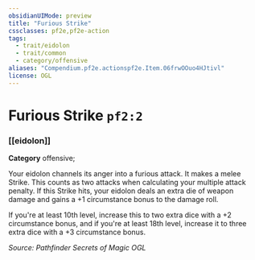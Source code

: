 ```yaml
---
obsidianUIMode: preview
title: "Furious Strike"
cssclasses: pf2e,pf2e-action
tags:
  - trait/eidolon
  - trait/common
  - category/offensive
aliases: "Compendium.pf2e.actionspf2e.Item.06frwOOuo4HJtivl"
license: OGL
---
```

# Furious Strike `pf2:2`

### [[eidolon]]

**Category** offensive; 




Your eidolon channels its anger into a furious attack. It makes a melee Strike. This counts as two attacks when calculating your multiple attack penalty. If this Strike hits, your eidolon deals an extra die of weapon damage and gains a +1 circumstance bonus to the damage roll.

If you're at least 10th level, increase this to two extra dice with a +2 circumstance bonus, and if you're at least 18th level, increase it to three extra dice with a +3 circumstance bonus.

*Source: Pathfinder Secrets of Magic*
*OGL*